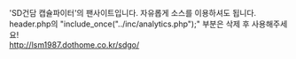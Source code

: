'SD건담 캡슐파이터'의 팬사이트입니다. 자유롭게 소스를 이용하셔도 됩니다.<br />
header.php의 "include\_once("../inc/analytics.php");" 부분은 삭제 후 사용해주세요!<br />
http://lsm1987.dothome.co.kr/sdgo/